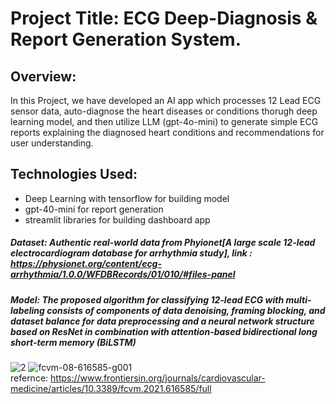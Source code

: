 # Project Title: ECG Deep-Diagnosis & Report Generation System.  

## Overview:  
In this Project, we have developed an AI app which processes 12 Lead ECG sensor data, auto-diagnose the heart diseases or conditions thorugh deep learning model, and then utilize LLM (gpt-4o-mini) to generate simple ECG reports explaining the diagnosed heart conditions and recommendations for user understanding.  

## Technologies Used:  
- Deep Learning with tensorflow for building model
- gpt-40-mini for report generation
- streamlit libraries for building dashboard app

##### Dataset: Authentic real-world data from Phyionet[A large scale 12-lead electrocardiogram database for arrhythmia study], link : https://physionet.org/content/ecg-arrhythmia/1.0.0/WFDBRecords/01/010/#files-panel  

##### Model: The proposed algorithm for classifying 12-lead ECG with multi-labeling consists of components of data denoising, framing blocking, and dataset balance for data preprocessing and a neural network structure based on ResNet in combination with attention-based bidirectional long short-term memory (BiLSTM)

![2](https://github.com/user-attachments/assets/90291a9e-2ca8-4729-84df-7b7a2e80464a)
![fcvm-08-616585-g001](https://github.com/user-attachments/assets/111502d9-b909-4125-bf5e-948e02bf5220)  
refernce: https://www.frontiersin.org/journals/cardiovascular-medicine/articles/10.3389/fcvm.2021.616585/full  



